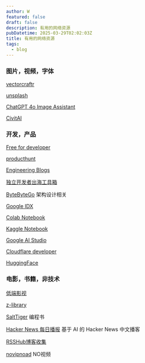 ```yaml
---
author: W
featured: false
draft: false
description: 有用的网络资源
pubDatetime: 2025-03-29T02:02:03Z
title: 有用的网络资源
tags:
  - blog
---
```


### 图片，视频，字体

[vectorcraftr](https://vectorcraftr.com/)

[unsplash](https://unsplash.com/)

[ChatGPT 4o Image Assistant](https://chatimg.ai/en)

[CivitAI](https://civitai.com/)

[]()

[]()

[]()

[]()

### 开发，产品

[Free for developer](https://free-for.dev/#/)

[producthunt](https://www.producthunt.com/)

[Engineering Blogs](https://engineeringblogs.xyz/)

[独立开发者出海工具箱](https://indiehackertools.net/)

[ByteByteGo](https://bytebytego.com/) 架构设计相关

[Google IDX](https://idx.google.com/)

[Colab Notebook](https://github.com/amrzv/awesome-colab-notebooks)

[Kaggle Notebook](https://www.kaggle.com/)

[Google AI Studio](https://aistudio.google.com/)

[Cloudflare developer](https://developers.cloudflare.com/)

[HuggingFace](https://huggingface.co/)

[]()

[]()

[]()

[]()

[]()

### 电影，书籍，非技术

[低端影视](https://ddys.site/)

[z-library](https://z-library.sk/)

[SaltTiger](https://salttiger.com/) 编程书

[Hacker News 每日播报](https://github.com/ccbikai/hacker-news) 基于 AI 的 Hacker News 中文播客

[RSSHub博客收集](https://docs.rsshub.app/zh/guide/)

[novipnoad](https://www.novipnoad.net/) NO视频

[]()

[]()

[]()

[]()

[]()

[]()

[]()

[]()

[]()

[]()

[]()

[]()
